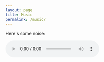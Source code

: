 ```yaml
---
layout: page
title: Music
permalink: /music/
---
```


Here's some noise:

<audio src="https://archive.org/download/random_20160719/when_you_wish_upon_a_star.ogg" controls></audio>
